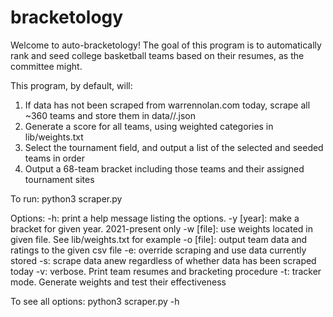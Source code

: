 # bracketology

Welcome to auto-bracketology! The goal of this program is to automatically rank and seed college basketball teams based on their resumes, as the committee might. 

This program, by default, will:
1) If data has not been scraped from warrennolan.com today, scrape all ~360 teams and store them in data/<year>/<team>.json
2) Generate a score for all teams, using weighted categories in lib/weights.txt
3) Select the tournament field, and output a list of the selected and seeded teams in order
4) Output a 68-team bracket including those teams and their assigned tournament sites

To run: python3 scraper.py

Options:
    -h: print a help message listing the options.
    -y [year]: make a bracket for given year. 2021-present only
    -w [file]: use weights located in given file. See lib/weights.txt for example
    -o [file]: output team data and ratings to the given csv file
    -e: override scraping and use data currently stored
    -s: scrape data anew regardless of whether data has been scraped today
    -v: verbose. Print team resumes and bracketing procedure
    -t: tracker mode. Generate weights and test their effectiveness

To see all options: python3 scraper.py -h



